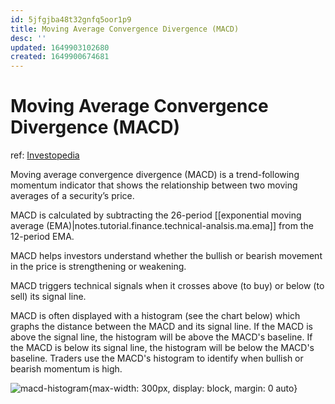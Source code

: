 ```yaml
---
id: 5jfgjba48t32gnfq5oor1p9
title: Moving Average Convergence Divergence (MACD)
desc: ''
updated: 1649903102680
created: 1649900674681
---
```

# Moving Average Convergence Divergence (MACD)

ref: [Investopedia](https://www.investopedia.com/terms/m/macd.asp)

Moving average convergence divergence (MACD) is a trend-following momentum indicator that shows the relationship between two moving averages of a security’s price.

MACD is calculated by subtracting the 26-period [[exponential moving average (EMA)|notes.tutorial.finance.technical-analsis.ma.ema]] from the 12-period EMA.

MACD helps investors understand whether the bullish or bearish movement in the price is strengthening or weakening.

MACD triggers technical signals when it crosses above (to buy) or below (to sell) its signal line.

MACD is often displayed with a histogram (see the chart below) which graphs the distance between the MACD and its signal line. If the MACD is above the signal line, the histogram will be above the MACD's baseline. If the MACD is below its signal line, the histogram will be below the MACD's baseline. Traders use the MACD's histogram to identify when bullish or bearish momentum is high.

![macd-histogram](https://www.investopedia.com/thmb/sdVnwC4XMKXMpN2YSOrqsOcKV2A=/660x0/filters:no_upscale():max_bytes(150000):strip_icc():format(webp)/dotdash_Final_Moving_Average_Convergence_Divergence_MACD_Aug_2020-02-58bf5e34f0f94730b6e2d56ef9032b6d.jpg){max-width: 300px, display: block, margin: 0 auto}
